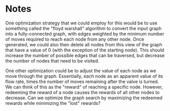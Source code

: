 # Notes

One optimization strategy that we could employ for this would be to use something called the
"floyd warshall" algorithm to convert the input graph into a fully-connected graph, with edges
weighted by the minimum number of moves required to reach each node from any other node. Once
generated, we could also then delete all nodes from this view of the graph that have a value
of 0 (with the exception of the starting node). This should increase the number of possible
edges that can be traversed, but decrease the number of nodes that need to be visited.

One other optimization could be to adjust the value of each node as we move through the graph.
Essentially, each node as an apparent value of its flow rate, times the number of moves remaining
after the valve is turned. We can think of this as the "reward" of reaching a specific node.
However, redeeming the reward of a node causes the rewards of all other nodes to decrease. Can
we optimize the graph search by maximizing the redeemed rewards while minimizing the "lost"
rewards?


